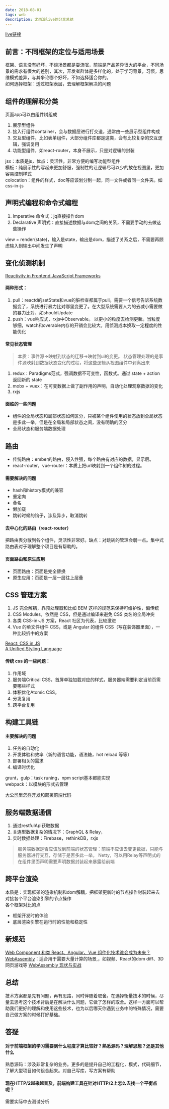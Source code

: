 ```yaml
---
date: 2018-08-01
tags: web
description: 尤雨溪live的分享总结
---
```


[live链接](https://www.zhihu.com/lives/846356429794336768)

## 前言：不同框架的定位与适用场景  
框架、语言没有好坏，不谈场景都是耍流氓，前端是产品差异很大的平台，不同场景的需求有很大的差别，其次，开发者群体是多样化的，处于学习背景，习惯，思维模式差异，与其争论哪个好坏，不如选择适合你的。  
如何选择框架：透过框架表层，去理解框架解决的问题


## 组件的理解和分类
页面app可以由组件树组成
1. 展示型组件
2. 接入行组件container，会与数据层进行打交道，通常由一些展示型组件构成
3. 交互型组件，比如表单组件，大部分组件库都是这类，会有比较复杂的交互逻辑，强调复用
4. 功能型组件，如react-router，本身不展示，只是对逻辑的封装

jsx：本质是js，优点：灵活性。非常方便的编写功能型组件  
模板：纯展示性的写起来更加舒服，强制性的让逻辑尽可以少的放在视图里，更加容易控制样式  
colocation：组件的样式，doc等应该划分到一起，同一文件或者同一文件夹。如css-in-js


## 声明式编程和命令式编程
1. Imperative 命令式：jq直接操作dom
2. Declarative 声明式：直接描述数据与dom之间的关系，不需要手动的去做这些操作

view = render(state)，输入是state，输出是dom，描述了关系之后，不需要再顾虑输入到输出中间发生了声明



## 变化侦测机制
[Reactivity in Frontend JavaScript Frameworks](https://docs.google.com/presentation/d/1_BlJxudppfKmAtfbNIcqNwzrC5vLrR_h1e09apcpdNY/edit#slide=id.p)

#### 两种形式：
1. pull：reactd的setState和vue的脏检查都属于pull。需要一个信号告诉系统数据变了，系统进行暴力比对哪里变更了。在大型系统需要人为的去减小需要做的暴力比对，如shouldUpdate
2. push：vue响应式，rxjs中Observable。 以更小的粒度去检测更新。当粒度够细，watch和overable内存的开销会比较大。用侦测成本换取一定程度的性能优化

#### 常见状态管理

> 本质：事件源->映射到状态的迁移->映射到ui的变更。
> 状态管理处理的是事件源映射到数据状态变化的过程，将这些逻辑从视图组件中剥离出来

1. redux：Paradigms范式，强调数据不可变性，函数式。通过 state + action 返回新的 state
2. mobx + vuex：在可变数据上做了副作用的声明，自动化处理观察数据的变化
3. rxjs

####  面临的一些问题
* 组件的全局状态和局部状态如何区分，只被某个组件使用的状态放到全局状态是多此一举，但是在全局和局部状态之间，没有明确的区分
* 全局状态和服务端数据处理



## 路由
* 传统路由：ember的路由，侵入性强，每个路由有对应的数据，显示层。
* react-router，vue-router：本质上把url映射到一个组件树的过程。

#### 需要解决的问题
* hash和history模式的兼容
* 重定向
* 叠名
* 懒加载
* 跳转时候的钩子，涉及异步，取消跳转

#### 去中心化的路由（react-router）
把路由表分散到各个组件，灵活性非常好。缺点：对跳转的管理会弱一点。集中式路由表对于理解整个项目是有帮助的。

#### 页面路由和原生应用
* 页面路由：页面是完全替换
* 原生应用：页面是一层一层往上层叠



## CSS 管理方案
1. JS 完全解耦，靠预处理器和比如 BEM 这样的规范来保持可维护性，偏传统
2. CSS Modules，依然是 CSS，但是通过编译来避免 CSS 类名的全局冲突
3. 各类 CSS-in-JS 方案，React 社区为代表，比较激进
4. Vue 的单文件组件 CSS，或是 Angular 的组件 CSS（写在装饰器里面），一种比较折中的方案

[React: CSS in JS](https://speakerdeck.com/vjeux/react-css-in-js)  
[A Unified Styling Language](https://medium.com/seek-blog/a-unified-styling-language-d0c208de2660)

#### 传统 css 的一些问题：
1. 作用域
2. 服务端Critical CSS，首屏单独加载对应的样式，服务器端需要判定当前页需要哪些样式
3. 体积优化Atomic CSS，
4. 分发复用
5. 跨平台复用



## 构建工具链

#### 主要解决的问题
1. 任务的自动化
2. 开发体验和效率（新的语言功能，语法糖，hot reload 等等）
3. 部署相关的需求
4. 编译时优化

grunt，gulp：task runing，npm script基本都能实现  
webpack：以模块的形式去管理

[大公司里怎样开发和部署前端代码](https://www.zhihu.com/question/20790576)



## 服务端数据通信
1. 通过restfulApi获取数据
2. 关连型数据复杂的情况下：GraphQL & Relay，
3. 实时数据处理：Firebase，rethinkDB，rxjs

> 服务端数据是否应该放到前端的状态管理：前端不应该去变更数据，只能与服务器进行交互，存储于是否多此一举。
> Netty，可以用Relay等声明式的在组件里面声明需要声明数据封装起来暴露给前端



## 跨平台渲染

本质是：实现框架的渲染机制和dom解耦，把框架更新时的节点操作封装起来去对接各个平台渲染引擎的节点操作  
各个框架对比的点
* 框架开发时的体验
* 底层渲染引擎在运行时的性能和稳定性

## 新规范
[Web Component 和类 React、Angular、Vue 组件化技术谁会成为未来？](https://www.zhihu.com/question/58731753)  
[WebAssembly](https://developer.mozilla.org/zh-CN/docs/WebAssembly)：适合用于需要大量计算的场景,，如视频、React的dom diff、3D 网页游戏等 [WebAssembly 现状与实战](https://www.ibm.com/developerworks/cn/web/wa-lo-webassembly-status-and-reality/index.html)


## 总结
技术方案都是先有问题，再有思路，同时伴随着取舍。在选择衡量技术的时候，尽量去思考这个技术背后是在解决什么问题，它做了怎样的取舍。这样一方面可以帮助我们更好的理解和使用这些技术，也为以后哪天你遇到业务中的特殊情况，需要自己做方案的时候打好基础。


## 答疑

#### 对于前端框架的学习需要到什么程度才算比较好？熟悉源码？理解思想？还是其他什么  
熟悉源码：涉及非常复杂的业务。更多的是提升自己的工程化，模式，代码细节，了解大型项目如何组合起来。对自己写库，写方案有帮助

#### 现在HTTP/2越来越普及，前端构建工具在针对HTTP/2上怎么去找一个平衡点呢？  
需要实际中去测试分析

